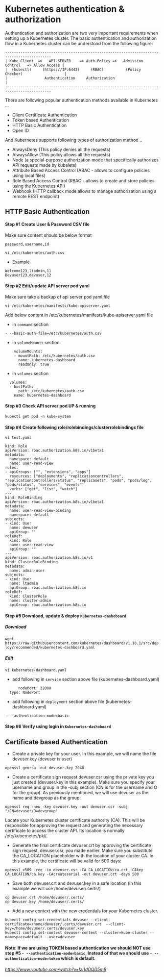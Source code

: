 # Kubernetes authentication & authorization

Authentication and authorization are two very important requirements when setting up a Kubernetes cluster. The basic authentication and authorization flow in a Kubernetes cluster can be understood from the following figure:

```
-------------------------------------------------------------------------------------------
| Kube Client  =>   API-SERVER    => Auth-Policy =>   Admission Control   => Allow Access |
|  (kubectl)     (https://IP:6443)     (RBAC)          (Policy Checker)                   |
|                 Authentication     Authorization                                        |
-------------------------------------------------------------------------------------------
```

There are following popular authentication methods available in Kubernetes ...

- Client Certificate Authentication
- Token based Authentication
- HTTP Basic Authentication
- Open ID

And Kubernetes supports following types of authorization method ..

- AlwaysDeny (This policy denies all the requests)
- AlwaysAllow (This policy allows all the requests)
- Node (a special-purpose authorization mode that specifically authorizes API requests made by kubelets)
- Attribute Based Access Control (ABAC - allows to configure policies using local files)
- Role Based Access Control (RBAC - allows to create and store policies using the Kubernetes API)
- Webhook (HTTP callback mode allows to manage authorization using a remote REST endpoint)

## HTTP Basic Authentication

#### Step #1 Create User & Password CSV file
Make sure content should be below format

```password,username,id```

```vi /etc/kubernetes/auth.csv```

- Example 

```
Welcome123,ltadmin,11
Devuser123,devuser,12
```
#### Step #2 Edit/update API server pod yaml
Make sure take a backup of api server pod yaml file

```vi /etc/kubernetes/manifests/kube-apiserver.yaml```

Add below content in /etc/kubernetes/manifests/kube-apiserver.yaml file

- in ```command``` section

```- --basic-auth-file=/etc/kubernetes/auth.csv```

- in ```volumeMounts``` section

```
    volumeMounts:
    - mountPath: /etc/kubernetes/auth.csv
      name: kubernetes-dashboard
      readOnly: true
```

- in ```volumes``` section

```
  volumes:
  - hostPath:
      path: /etc/kubernetes/auth.csv
    name: kubernetes-dashboard
```

#### Step #3 Check API server pod UP & running

```kubectl get pod -n kube-system```

#### Step #4 Create following role/rolebindings/clusterrolebindings file

```vi test.yaml```

```
kind: Role
apiVersion: rbac.authorization.k8s.io/v1beta1
metadata:
  namespace: default
  name: user-read-view
rules:
- apiGroups: ["", "extensions", "apps"]
  resources: ["deployments", "replicationcontrollers", "replicationcontrollers/status", "replicasets", "pods", "pods/log", "pods/status", "services", "events"]
  verbs: ["get", "list", "watch"]
---
kind: RoleBinding
apiVersion: rbac.authorization.k8s.io/v1beta1
metadata:
  name: user-read-view-binding
  namespace: default
subjects:
- kind: User
  name: devuser
  apiGroup: ""
roleRef:
  kind: Role
  name: user-read-view
  apiGroup: ""
---
apiVersion: rbac.authorization.k8s.io/v1
kind: ClusterRoleBinding
metadata:
  name: admin-user
subjects:
- kind: User
  name: ltadmin
  apiGroup: rbac.authorization.k8s.io
roleRef:
  kind: ClusterRole
  name: cluster-admin 
  apiGroup: rbac.authorization.k8s.io
```

#### Step #5 Download, update & deploy ```Kubernetes-dashoboard```

##### Download 

```wget https://raw.githubusercontent.com/kubernetes/dashboard/v1.10.1/src/deploy/recommended/kubernetes-dashboard.yaml```

##### Edit

```vi kubernetes-dashboard.yaml```

- add following in ```service``` section above file (kubernetes-dashboard.yaml)

```
      nodePort: 32000
  type: NodePort
```  

- add following in ```deployment``` section above file (kubernetes-dashboard.yaml)

```
- --authentication-mode=basic
```

#### Step #6 Verify using login in  ```Kubernetes-dashoboard```

## Certificate based Authentication

- Create a private key for your user. In this example, we will name the file devuser.key (devuser is user)

```openssl genrsa -out devuser.key 2048```

- Create a certificate sign request devuser.csr using the private key you just created (devuser.key in this example). 
Make sure you specify your username and group in the -subj section (CN is for the username and O for the group). 
As previously mentioned, we will use devuser as the name and devgroup as the group:

```openssl req -new -key devuser.key -out devuser.csr -subj "/CN=devuser/O=devgroup"```

Locate your Kubernetes cluster certificate authority (CA). This will be responsible for approving the request and generating the necessary certificate to access the cluster API. Its location is normally /etc/kubernetes/pki/. 

- Generate the final certificate devuser.crt by approving the certificate sign request, devuser.csr, you made earlier. 
Make sure you substitute the CA_LOCATION placeholder with the location of your cluster CA. In this example, the certificate will be valid for 500 days:

```openssl x509 -req -in devuser.csr -CA CA_LOCATION/ca.crt -CAkey CA_LOCATION/ca.key -CAcreateserial -out devuser.crt -days 500```

- Save both devuser.crt and devuser.key in a safe location (in this example we will use /home/devuser/.certs/)

```
cp devuser.crt /home/devuser/.certs/
cp devuser.key /home/devuser/.certs/
```

- Add a new context with the new credentials for your Kubernetes cluster. 

```
kubectl config set-credentials devuser --client-certificate=/home/devuser/.certs/devuser.crt  --client-key=/home/devuser/.certs/devuser.key
kubectl config set-context devuser-context --cluster=kube-cluster --namespace=default --user=devuser
```

#### Note: If we are using TOKEN based authentication we should NOT use step #5 ```- --authentication-mode=basic```, Instead of that we should use ```- --authentication-mode=token``` which is default.

###### https://www.youtube.com/watch?v=Izi1dOQD5m8
